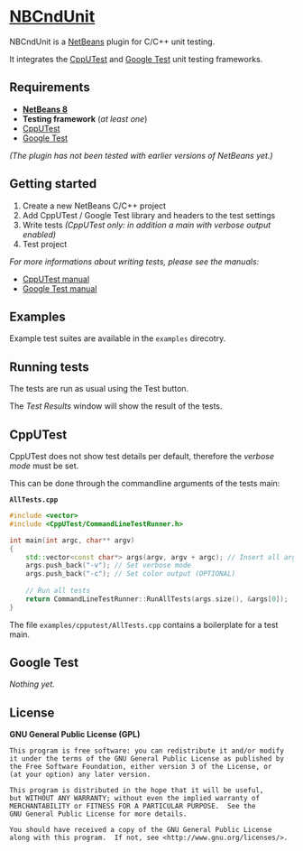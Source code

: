 # [NBCndUnit](https://github.com/offa/NBCndUnit)

NBCndUnit is a [NetBeans](https://netbeans.org) plugin for C/C++ unit testing.

It integrates the [CppUTest](https://cpputest.github.io/) and [Google Test](https://code.google.com/p/googletest/) unit testing frameworks.


## Requirements

 - [**NetBeans 8**](https://netbeans.org)
 - **Testing framework** (*at least one*)
  - [CppUTest](https://cpputest.github.io/)
  - [Google Test](https://code.google.com/p/googletest/)

*(The plugin has not been tested with earlier versions of NetBeans yet.)*


## Getting started

 1. Create a new NetBeans C/C++ project
 1. Add CppUTest / Google Test library and headers to the test settings
 1. Write tests *(CppUTest only: in addition a main with *verbose* output enabled)*
 1. Test project


*For more informations about writing tests, please see the manuals:*

 - [CppUTest manual](https://cpputest.github.io/manual.html)
 - [Google Test manual](https://code.google.com/p/googletest/w/list)


## Examples

Example test suites are available in the `examples` direcotry.


## Running tests

The tests are run as usual using the Test button.

The *Test Results* window will show the result of the tests.


## CppUTest

CppUTest does not show test details per default, therefore the *verbose mode* must be set.

This can be done through the commandline arguments of the tests main:

**`AllTests.cpp`**

```cpp
#include <vector>
#include <CppUTest/CommandLineTestRunner.h>

int main(int argc, char** argv)
{
    std::vector<const char*> args(argv, argv + argc); // Insert all arguments
    args.push_back("-v"); // Set verbose mode
    args.push_back("-c"); // Set color output (OPTIONAL)
    
    // Run all tests
    return CommandLineTestRunner::RunAllTests(args.size(), &args[0]);
}
```
The file `examples/cpputest/AllTests.cpp` contains a boilerplate for a test main.


## Google Test

*Nothing yet.*


## License

**GNU General Public License (GPL)**

    This program is free software: you can redistribute it and/or modify
    it under the terms of the GNU General Public License as published by
    the Free Software Foundation, either version 3 of the License, or
    (at your option) any later version.

    This program is distributed in the hope that it will be useful,
    but WITHOUT ANY WARRANTY; without even the implied warranty of
    MERCHANTABILITY or FITNESS FOR A PARTICULAR PURPOSE.  See the
    GNU General Public License for more details.

    You should have received a copy of the GNU General Public License
    along with this program.  If not, see <http://www.gnu.org/licenses/>.

